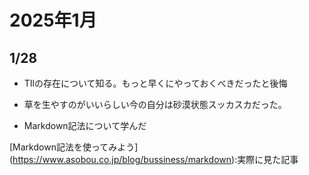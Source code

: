 # 2025年1月
## 1/28
- TIlの存在について知る。もっと早くにやっておくべきだったと後悔

- 草を生やすのがいいらしい今の自分は砂漠状態スッカスカだった。

- Markdown記法について学んだ
  
[Markdown記法を使ってみよう]
(https://www.asobou.co.jp/blog/bussiness/markdown):実際に見た記事
